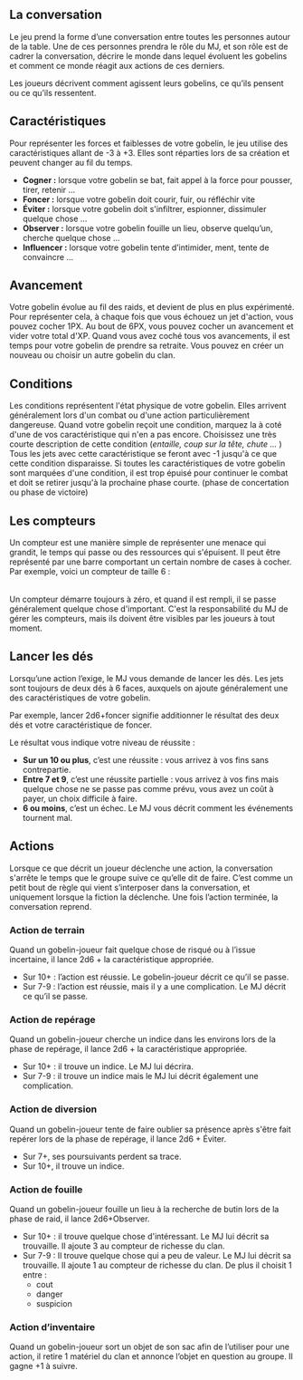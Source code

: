## La conversation

Le jeu prend la forme d’une conversation entre toutes les personnes autour de la table. Une de ces personnes prendra le rôle du MJ, et son rôle est de cadrer la conversation, décrire le monde dans lequel évoluent les gobelins et comment ce monde réagit aux actions de ces derniers.

Les joueurs décrivent comment agissent leurs gobelins, ce qu’ils pensent ou ce qu’ils ressentent.
## Caractéristiques

Pour représenter les forces et faiblesses de votre gobelin, le jeu utilise des caractéristiques allant de -3 à +3. Elles sont réparties lors de sa création et peuvent changer au fil du temps.

- **Cogner :** lorsque votre gobelin se bat, fait appel à la force pour pousser, tirer, retenir …
- **Foncer :** lorsque votre gobelin doit courir, fuir, ou réfléchir vite
- **Éviter :** lorsque votre gobelin doit s'infiltrer, espionner, dissimuler quelque chose …
- **Observer :** lorsque votre gobelin fouille un lieu, observe quelqu’un, cherche quelque chose …
- **Influencer :** lorsque votre gobelin tente d’intimider, ment, tente de convaincre …
## Avancement

Votre gobelin évolue au fil des raids, et devient de plus en plus expérimenté. Pour représenter cela, à chaque fois que vous échouez un jet d'action, vous pouvez cocher 1PX. Au bout de 6PX, vous pouvez cocher un avancement et vider votre total d'XP.
Quand vous avez coché tous vos avancements, il est temps pour votre gobelin de prendre sa retraite. Vous pouvez en créer un nouveau ou choisir un autre gobelin du clan.
## Conditions

Les conditions représentent l'état physique de votre gobelin. Elles arrivent généralement lors d'un combat ou d'une action particulièrement dangereuse.
Quand votre gobelin reçoit une condition, marquez la à coté d'une de vos caractéristique qui n'en a pas encore. Choisissez une très courte description de cette condition (*entaille, coup sur la tête, chute ...* ) 
Tous les jets avec cette caractéristique se feront avec -1 jusqu'à ce que cette condition disparaisse.
Si toutes les caractéristiques de votre gobelin sont marquées d'une condition, il est trop épuisé pour continuer le combat et doit se retirer jusqu'à la prochaine phase courte. (phase de concertation ou phase de victoire)
## Les compteurs

Un compteur est une manière simple de représenter une menace qui grandit, le temps qui passe ou des ressources qui s'épuisent. Il peut être représenté par une barre comportant un certain nombre de cases à cocher. Par exemple, voici un compteur de taille 6 :

|     |     |     |     |     |     |
| --- | --- | --- | --- | --- | --- |
Un compteur démarre toujours à zéro, et quand il est rempli, il se passe généralement quelque chose d'important. C'est la responsabilité du MJ de gérer les compteurs, mais ils doivent être visibles par les joueurs à tout moment.
## Lancer les dés

Lorsqu’une action l’exige, le MJ vous demande de lancer les dés. Les jets sont toujours de deux dés à 6 faces, auxquels on ajoute généralement une des caractéristiques de votre gobelin.

Par exemple, lancer 2d6+foncer signifie additionner le résultat des deux dés et votre caractéristique de foncer.  

Le résultat vous indique votre niveau de réussite : 

- **Sur un 10 ou plus**, c’est une réussite : vous arrivez à vos fins sans contrepartie.
- **Entre 7 et 9**, c’est une réussite partielle : vous arrivez à vos fins mais quelque chose ne se passe pas comme prévu, vous avez un coût à payer, un choix difficile à faire.
- **6 ou moins**, c’est un échec. Le MJ vous décrit comment les événements tournent mal.
## Actions

Lorsque ce que décrit un joueur déclenche une action, la conversation s'arrête le temps que le groupe suive ce qu’elle dit de faire. C’est comme un petit bout de règle qui vient s’interposer dans la conversation, et uniquement lorsque la fiction la déclenche. Une fois l’action terminée, la conversation reprend.
### Action de terrain

Quand un gobelin-joueur fait quelque chose de risqué ou à l’issue incertaine, il lance 2d6 + la caractéristique appropriée.

- Sur 10+ : l’action est réussie. Le gobelin-joueur décrit ce qu’il se passe.
- Sur 7-9 : l’action est réussie, mais il y a une complication. Le MJ décrit ce qu’il se passe.
### Action de repérage

Quand un gobelin-joueur cherche un indice dans les environs lors de la phase de repérage, il lance 2d6 + la caractéristique appropriée.

- Sur 10+ : il trouve un indice. Le MJ lui décrira.
- Sur 7-9 : il trouve un indice mais le MJ lui décrit également une complication.
### Action de diversion

Quand un gobelin-joueur tente de faire oublier sa présence après s'être fait repérer lors de la phase de repérage, il lance 2d6 + Éviter.

- Sur 7+, ses poursuivants perdent sa trace.
- Sur 10+, il trouve un indice.
### Action de fouille

Quand un gobelin-joueur fouille un lieu à la recherche de butin lors de la phase de raid, il lance 2d6+Observer.

- Sur 10+ : il trouve quelque chose d'intéressant. Le MJ lui décrit sa trouvaille. Il ajoute 3 au compteur de richesse du clan.
- Sur 7-9 : Il trouve quelque chose qui a peu de valeur. Le MJ lui décrit sa trouvaille. Il ajoute 1 au compteur de richesse du clan. De plus il choisit 1 entre :
	- cout
	- danger
	- suspicion
### Action d’inventaire

Quand un gobelin-joueur sort un objet de son sac afin de l’utiliser pour une action, il retire 1 matériel du clan et annonce l’objet en question au groupe. Il gagne +1 à suivre.